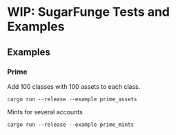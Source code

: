 # WIP: SugarFunge Tests and Examples

## Examples

### Prime
Add 100 classes with 100 assets to each class.
```
cargo run --release --example prime_assets
```

Mints for several accounts
```
cargo run --release --example prime_mints
```
